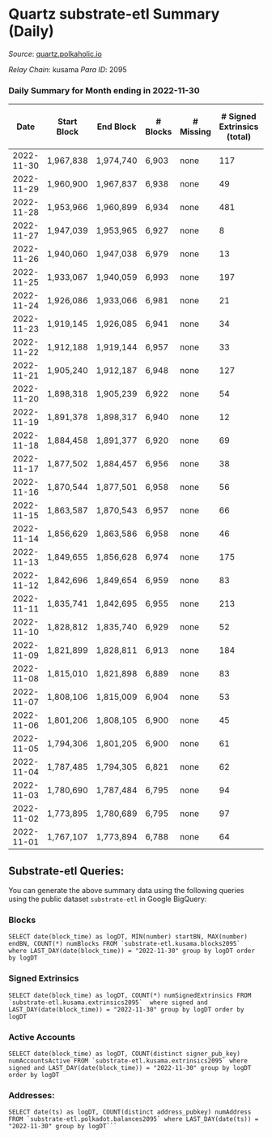 # Quartz substrate-etl Summary (Daily)

_Source_: [quartz.polkaholic.io](https://quartz.polkaholic.io)

*Relay Chain*: kusama
*Para ID*: 2095



### Daily Summary for Month ending in 2022-11-30


| Date | Start Block | End Block | # Blocks | # Missing | # Signed Extrinsics (total) | # Active Accounts | # Addresses with Balances | # Events | # Transfers | # XCM Transfers In | # XCM Transfers Out |
| ---- | ----------- | --------- | -------- | --------- | --------------------------- | ----------------- | ------------------------- | -------- | ----------- | ------------------ | ------------------- |
| 2022-11-30 | 1,967,838 | 1,974,740 | 6,903 | none  | 117 | 15 | 19,314 | 15,611 | 24 ($1,422.92) |   | 2 ($34.36) |
| 2022-11-29 | 1,960,900 | 1,967,837 | 6,938 | none  | 49 | 12 |  | 15,187 | 5 ($24.50) |   |   |
| 2022-11-28 | 1,953,966 | 1,960,899 | 6,934 | none  | 481 | 219 | 19,308 | 17,790 | 436 ($295.82) | 1 ($17.65) |   |
| 2022-11-27 | 1,947,039 | 1,953,965 | 6,927 | none  | 8 | 5 |  | 14,889 |   |   |   |
| 2022-11-26 | 1,940,060 | 1,947,038 | 6,979 | none  | 13 | 8 | 19,075 | 15,009 | 5 ($55.45) | 1 ($17.89) |   |
| 2022-11-25 | 1,933,067 | 1,940,059 | 6,993 | none  | 197 | 27 | 19,074 | 18,992 | 26 ($320.42) | 3 ($33.82) | 1 ($0.075) |
| 2022-11-24 | 1,926,086 | 1,933,066 | 6,981 | none  | 21 | 7 |  | 15,088 | 2 ($1.11) |   |   |
| 2022-11-23 | 1,919,145 | 1,926,085 | 6,941 | none  | 34 | 12 |  | 15,141 | 10 ($193.39) |   |   |
| 2022-11-22 | 1,912,188 | 1,919,144 | 6,957 | none  | 33 | 9 |  | 15,103 | 10 ($487.89) | 1 ($58.94) | 1 ($58.10) |
| 2022-11-21 | 1,905,240 | 1,912,187 | 6,948 | none  | 127 | 20 |  | 15,757 | 13 ($428.54) |   |   |
| 2022-11-20 | 1,898,318 | 1,905,239 | 6,922 | none  | 54 | 5 |  | 15,092 | 46 ($2,951.81) |   |   |
| 2022-11-19 | 1,891,378 | 1,898,317 | 6,940 | none  | 12 | 5 |  | 14,928 | 6 ($15.33) | 1 ($0.0005) |   |
| 2022-11-18 | 1,884,458 | 1,891,377 | 6,920 | none  | 69 | 14 |  | 15,353 | 2 ($5.06) |   |   |
| 2022-11-17 | 1,877,502 | 1,884,457 | 6,956 | none  | 38 | 14 |  | 15,137 | 17 ($279.63) |   | 3 ($23.53) |
| 2022-11-16 | 1,870,544 | 1,877,501 | 6,958 | none  | 56 | 13 | 19,038 | 15,274 | 9 ($113.14) |   | 3 ($46.35) |
| 2022-11-15 | 1,863,587 | 1,870,543 | 6,957 | none  | 66 | 10 | 19,037 | 15,278 | 13 ($272.15) |   | 3 ($39.60) |
| 2022-11-14 | 1,856,629 | 1,863,586 | 6,958 | none  | 46 | 19 | 19,036 | 15,182 | 18 ($319.46) | 1 ($39.05) |   |
| 2022-11-13 | 1,849,655 | 1,856,628 | 6,974 | none  | 175 | 19 |  | 16,258 | 44 ($2,038.02) | 1 ($4.37) |   |
| 2022-11-12 | 1,842,696 | 1,849,654 | 6,959 | none  | 83 | 11 |  | 15,469 | 17 ($963.25) | 2 ($115.30) | 5 ($363.75) |
| 2022-11-11 | 1,835,741 | 1,842,695 | 6,955 | none  | 213 | 29 |  | 16,393 | 12 ($49.80) | 1 ($7.53) | 1 ($0.61) |
| 2022-11-10 | 1,828,812 | 1,835,740 | 6,929 | none  | 52 | 7 |  | 15,219 | 13 ($380.21) |   | 3 ($62.39) |
| 2022-11-09 | 1,821,899 | 1,828,811 | 6,913 | none  | 184 | 17 | 19,009 | 16,101 | 10 ($271.43) | 1 ($7.41) | 3 ($85.22) |
| 2022-11-08 | 1,815,010 | 1,821,898 | 6,889 | none  | 83 | 27 | 19,004 | 15,639 | 36 ($33,569.79) | 2 ($61.70) | 3 ($119.79) |
| 2022-11-07 | 1,808,106 | 1,815,009 | 6,904 | none  | 53 | 19 | 18,962 | 15,190 | 26 ($1,280.25) |   | 7 ($262.35) |
| 2022-11-06 | 1,801,206 | 1,808,105 | 6,900 | none  | 45 | 16 |  | 15,057 | 16 ($147.46) | 1 ($0.41) | 1 ($0.13) |
| 2022-11-05 | 1,794,306 | 1,801,205 | 6,900 | none  | 61 | 22 |  | 15,374 | 14 ($9,357.56) | 3 ($2,640.72) | 2 ($2,689.50) |
| 2022-11-04 | 1,787,485 | 1,794,305 | 6,821 | none  | 62 | 12 |  | 15,121 | 8 ($6.85) |   | 1 ($1.36) |
| 2022-11-03 | 1,780,690 | 1,787,484 | 6,795 | none  | 94 | 28 | 18,925 | 15,165 | 20 ($559.48) | 3 ($70.67) | 3 ($89.46) |
| 2022-11-02 | 1,773,895 | 1,780,689 | 6,795 | none  | 97 | 31 | 18,919 | 15,217 | 38 ($1,615.58) | 4 ($343.20) | 5 ($356.14) |
| 2022-11-01 | 1,767,107 | 1,773,894 | 6,788 | none  | 64 | 31 | 18,911 | 14,969 | 31 ($1,451.51) | 2 ($82.41) | 7 ($377.36) |

## Substrate-etl Queries:
You can generate the above summary data using the following queries using the public dataset `substrate-etl` in Google BigQuery:


### Blocks
```
SELECT date(block_time) as logDT, MIN(number) startBN, MAX(number) endBN, COUNT(*) numBlocks FROM `substrate-etl.kusama.blocks2095`  where LAST_DAY(date(block_time)) = "2022-11-30" group by logDT order by logDT
```


### Signed Extrinsics
```
SELECT date(block_time) as logDT, COUNT(*) numSignedExtrinsics FROM `substrate-etl.kusama.extrinsics2095`  where signed and LAST_DAY(date(block_time)) = "2022-11-30" group by logDT order by logDT
```


### Active Accounts
```
SELECT date(block_time) as logDT, COUNT(distinct signer_pub_key) numAccountsActive FROM `substrate-etl.kusama.extrinsics2095` where signed and LAST_DAY(date(block_time)) = "2022-11-30" group by logDT order by logDT
```


### Addresses:
```
SELECT date(ts) as logDT, COUNT(distinct address_pubkey) numAddress FROM `substrate-etl.polkadot.balances2095` where LAST_DAY(date(ts)) = "2022-11-30" group by logDT```

